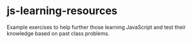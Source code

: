 # js-learning-resources

Example exercises to help further those learning JavaScript and test their knowledge based on past class problems.
